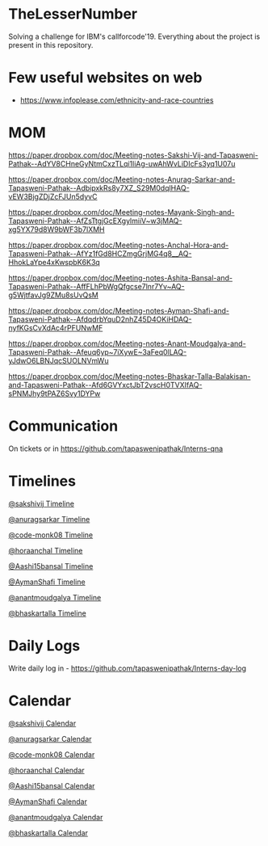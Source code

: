 # TheLesserNumber
Solving a challenge for IBM's callforcode'19. Everything about the project is present in this repository.

# Few useful websites on web
- https://www.infoplease.com/ethnicity-and-race-countries

# MOM

https://paper.dropbox.com/doc/Meeting-notes-Sakshi-Vij-and-Tapasweni-Pathak--AdYV8CHneGyNtmCxzTLqi1liAg-uwAhWvLiDIcFs3yq1U07u

https://paper.dropbox.com/doc/Meeting-notes-Anurag-Sarkar-and-Tapasweni-Pathak--AdbipxkRs8y7XZ_S29M0dqlHAQ-vEW3BjgZDjZcFJUn5dyvC

https://paper.dropbox.com/doc/Meeting-notes-Mayank-Singh-and-Tapasweni-Pathak--AfZsTtgjGcEXgylmiiV~w3jMAQ-xg5YX79d8W9bWF3b7lXMH

https://paper.dropbox.com/doc/Meeting-notes-Anchal-Hora-and-Tapasweni-Pathak--AfYz1fGd8HCZmgGrjMG4q8__AQ-HhokLaYpe4xKwspbK6K3q

https://paper.dropbox.com/doc/Meeting-notes-Ashita-Bansal-and-Tapasweni-Pathak--AffFLhPbWgQfgcse7lnr7Yv~AQ-g5WjtfavJg9ZMu8sUvQsM

https://paper.dropbox.com/doc/Meeting-notes-Ayman-Shafi-and-Tapasweni-Pathak--AfdqdrbYquD2nhZ45D4OKiHDAQ-nyfKGsCvXdAc4rPFUNwMF

https://paper.dropbox.com/doc/Meeting-notes-Anant-Moudgalya-and-Tapasweni-Pathak--Afeuq6yp~7iXywE~3aFeq0lLAQ-yJdwO6LBNJqcSUOLNVmWu

https://paper.dropbox.com/doc/Meeting-notes-Bhaskar-Talla-Balakisan-and-Tapasweni-Pathak--Afd6GVYxctJbT2vscH0TVXIfAQ-sPNMJhy9tPAZ6Svy1DYPw

# Communication

On tickets or in https://github.com/tapaswenipathak/Interns-qna

# Timelines

[@sakshivij Timeline]() 

[@anuragsarkar Timeline]() 

[@code-monk08 Timeline](https://paper.dropbox.com/doc/Meeting-notes-Mayank-Singh-and-Tapasweni-Pathak-xg5YX79d8W9bWF3b7lXMH)

[@horaanchal Timeline]()

[@Aashi15bansal Timeline]()

[@AymanShafi Timeline]()

[@anantmoudgalya Timeline]()

[@bhaskartalla Timeline]()

# Daily Logs

Write daily log in - https://github.com/tapaswenipathak/Interns-day-log

# Calendar

[@sakshivij Calendar]()

[@anuragsarkar Calendar]()

[@code-monk08 Calendar](https://calendly.com/code-monk08)

[@horaanchal Calendar](https://calendly.com/horaanchal17/15min)

[@Aashi15bansal Calendar]()

[@AymanShafi Calendar](https://calendly.com/ayman-shafi)

[@anantmoudgalya Calendar]()

[@bhaskartalla Calendar]()
